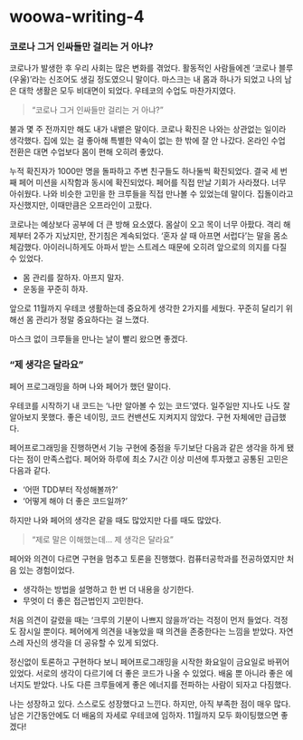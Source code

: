 # woowa-writing-4

### 코로나 그거 인싸들만 걸리는 거 아냐?

코로나가 발생한 후 우리 사회는 많은 변화를 겪었다. 활동적인 사람들에겐 ‘코로나 블루(우울)’라는 신조어도 생길 정도였으니 말이다. 마스크는 내 몸과 하나가 되었고 나의 남은 대학 생활은 모두 비대면이 되었다. 우테코의 수업도 마찬가지였다.

> “코로나 그거 인싸들만 걸리는 거 아냐?”

불과 몇 주 전까지만 해도 내가 내뱉은 말이다. 코로나 확진은 나와는 상관없는 일이라 생각했다. 집에 있는 걸 좋아해 특별한 약속이 없는 한 밖에 잘 안 나갔다. 온라인 수업 전환은 대면 수업보다 몸이 편해 오히려 좋았다.

누적 확진자가 1000만 명을 돌파하고 주변 친구들도 하나둘씩 확진되었다. 결국 세 번째 페어 미션을 시작함과 동시에 확진되었다. 페어를 직접 만날 기회가 사라졌다. 너무 아쉬웠다. 나와 비슷한 고민을 한 크루들을 직접 만나볼 수 있었는데 말이다. 집돌이라고 자신했지만, 이때만큼은 오프라인이 고팠다.

코로나는 예상보다 공부에 더 큰 방해 요소였다. 몸살이 오고 목이 너무 아팠다. 격리 해제부터 2주가 지났지만, 잔기침은 계속되었다. ‘혼자 살 때 아프면 서럽다’는 말을 몸소 체감했다. 아이러니하게도 아파서 받는 스트레스 때문에 오히려 앞으로의 의지를 다질 수 있었다.

- 몸 관리를 잘하자. 아프지 말자.
- 운동을 꾸준히 하자.

앞으로 11월까지 우테코 생활하는데 중요하게 생각한 2가지를 세웠다. 꾸준히 달리기 위해선 몸 관리가 정말 중요하다는 걸 느꼈다.

마스크 없이 크루들을 만나는 날이 빨리 왔으면 좋겠다.

### “제 생각은 달라요”

페어 프로그래밍을 하며 나와 페어가 했던 말이다.

우테코를 시작하기 내 코드는 ‘나만 알아볼 수 있는 코드’였다. 일주일만 지나도 나도 잘 알아보지 못했다. 좋은 네이밍, 코드 컨밴션도 지켜지지 않았다. 구현 자체에만 급급했다.

페어프로그래밍을 진행하면서 기능 구현에 중점을 두기보단 다음과 같은 생각을 하게 됐다는 점이 만족스럽다. 페어와 하루에 최소 7시간 이상 미션에 투자했고 공통된 고민은 다음과 같다.

- ‘어떤 TDD부터 작성해볼까?’
- ‘어떻게 해야 더 좋은 코드일까?’

하지만 나와 페어의 생각은 같을 때도 많았지만 다를 때도 많았다.

> “제로 말은 이해했는데... 제 생각은 달라요”

페어와 의견이 다르면 구현을 멈추고 토론을 진행했다. 컴퓨터공학과를 전공하였지만 처음 있는 경험이었다.

- 생각하는 방법을 설명하고 한 번 더 내용을 상기한다.
- 무엇이 더 좋은 접근법인지 고민한다.

처음 의견이 갈렸을 때는 ‘크루의 기분이 나쁘지 않을까’라는 걱정이 먼저 들었다. 걱정도 잠시일 뿐이다. 페어에게 의견을 내놓았을 때 의견을 존중한다는 느낌을 받았다. 자연스레 자신의 생각을 더 공유할 수 있게 되었다.

정신없이 토론하고 구현하다 보니 페어프로그래밍을 시작한 화요일이 금요일로 바뀌어있었다. 서로의 생각이 다르기에 더 좋은 코드가 나올 수 있었다. 배움 뿐 아니라 좋은 에너지도 받았다. 나도 다른 크루들에게 좋은 에너지를 전파하는 사람이 되자고 다짐했다.

나는 성장하고 있다. 스스로도 성장했다고 느낀다. 하지만, 아직 부족한 점이 매우 많다. 남은 기간동안에도 더 배움의 자세로 우테코에 임하자. 11월까지 모두 화이팅했으면 좋겠다!
